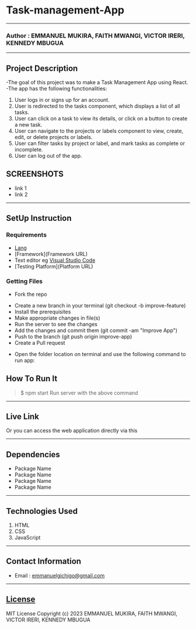 # Task-management-App
*****
### Author : EMMANUEL MUKIRA, FAITH MWANGI, VICTOR IRERI, KENNEDY MBUGUA
****
## Project Description
-The goal of this project was to make a Task Management App using React.
-The app has the following functionalities:
   1. User logs in or signs up for an account.
   2. User is redirected to the tasks component, which displays a list of all tasks.
   3. User can click on a task to view its details, or click on a button to create a new task.
   4. User can navigate to the projects or labels component to view, create, edit, or delete  projects or labels.
   5. User can filter tasks by project or label, and mark tasks as complete or incomplete.
   6. User can log out of the app.

## SCREENSHOTS
- link 1
- link 2


********
## SetUp Instruction
### Requirements
* [Lang](english)
* [Framework](Framework URL)
* Text editor eg [Visual Studio Code](https://code.visualstudio.com/download)
* [Testing Platform](Platform URL)


### Getting Files
* Fork the repo
- Create a new branch in your terminal (git checkout -b improve-feature)
- Install the prerequisites
- Make appropriate changes in file(s)
- Run the server to see the changes
- Add the changes and commit them (git commit -am "Improve App")
- Push to the branch (git push origin improve-app)
- Create a Pull request
* Open the folder location on terminal and use the following command to run app:

## How To Run It
> $ npm start
Run server with the above command
*****
## Live Link
Or you can access the web application directly via this []()
*****
## Dependencies
- Package Name
- Package Name
- Package Name
- Package Name
*****
## Technologies Used
1. HTML
2. CSS
3. JavaScript
*****
## Contact Information
* Email : emmanuelgichigo@gmail.com 
*****
## [License](LICENSE)
MIT License
Copyright (c) 2023 EMMANUEL MUKIRA, FAITH MWANGI, VICTOR IRERI, KENNEDY MBUGUA